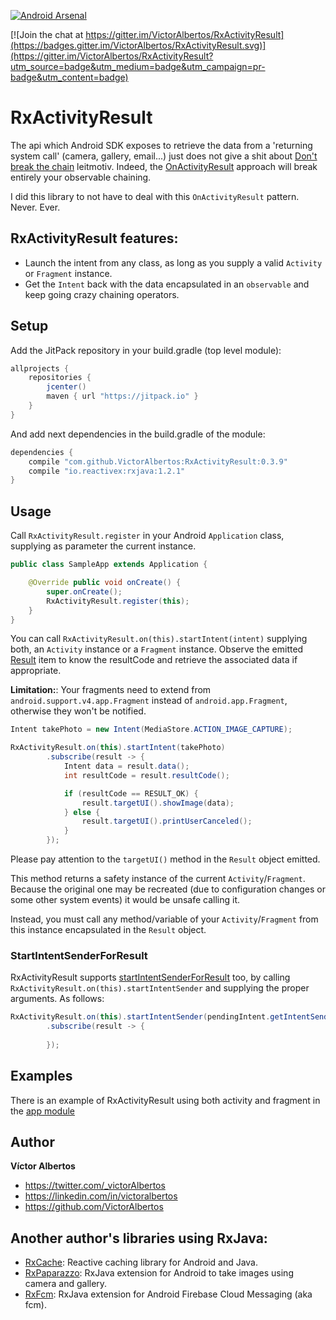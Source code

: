 [![Android Arsenal](https://img.shields.io/badge/Android%20Arsenal-RxActivityResult-green.svg?style=true)](https://android-arsenal.com/details/1/3284)

[![Join the chat at https://gitter.im/VictorAlbertos/RxActivityResult](https://badges.gitter.im/VictorAlbertos/RxActivityResult.svg)](https://gitter.im/VictorAlbertos/RxActivityResult?utm_source=badge&utm_medium=badge&utm_campaign=pr-badge&utm_content=badge)

# RxActivityResult

The api which Android SDK exposes to retrieve the data from a 'returning system call' (camera, gallery, email...) just does not give a shit about [Don't break the chain](http://blog.danlew.net/2015/03/02/dont-break-the-chain) leitmotiv. Indeed, the [OnActivityResult](http://developer.android.com/intl/es/training/basics/intents/result.html) approach will break entirely your observable chaining. 

I did this library to not have to deal with this `OnActivityResult` pattern. Never. Ever.  

## RxActivityResult features:
* Launch the intent from any class, as long as you supply a valid `Activity` or `Fragment` instance.
* Get the `Intent` back with the data encapsulated in an `observable` and keep going crazy chaining operators. 

## Setup
Add the JitPack repository in your build.gradle (top level module):
```gradle
allprojects {
    repositories {
        jcenter()
        maven { url "https://jitpack.io" }
    }
}
```

And add next dependencies in the build.gradle of the module:
```gradle
dependencies {
    compile "com.github.VictorAlbertos:RxActivityResult:0.3.9"
    compile "io.reactivex:rxjava:1.2.1"
}
```

## Usage
Call `RxActivityResult.register` in your Android `Application` class, supplying as parameter the current instance.
        
```java
public class SampleApp extends Application {

    @Override public void onCreate() {
        super.onCreate();
        RxActivityResult.register(this);
    }
}
```

You can call `RxActivityResult.on(this).startIntent(intent)` supplying both, an `Activity` instance or a `Fragment` instance.
Observe the emitted [Result](https://github.com/VictorAlbertos/RxActivityResult/blob/master/rx_activity_result/src/main/java/rx_activity_result/Result.java) item to know the resultCode and retrieve the associated data if appropriate.  

**Limitation:**: Your fragments need to extend from `android.support.v4.app.Fragment` instead of `android.app.Fragment`, otherwise they won't be notified. 


```java
Intent takePhoto = new Intent(MediaStore.ACTION_IMAGE_CAPTURE);

RxActivityResult.on(this).startIntent(takePhoto)
        .subscribe(result -> {
            Intent data = result.data();
            int resultCode = result.resultCode();

            if (resultCode == RESULT_OK) {
                result.targetUI().showImage(data);
            } else {
                result.targetUI().printUserCanceled();
            }
        });
```

Please pay attention to the `targetUI()` method in the `Result` object emitted. 

This method returns a safety instance of the current `Activity`/`Fragment`. Because the original one may be recreated (due to configuration changes or some other system events) it would be unsafe calling it. 

Instead, you must call any method/variable of your `Activity`/`Fragment` from this instance encapsulated in the `Result` object.  

### StartIntentSenderForResult
RxActivityResult supports [startIntentSenderForResult](http://developer.android.com/intl/es/reference/android/app/Activity.html#startIntentSenderForResult) too, by calling `RxActivityResult.on(this).startIntentSender` and supplying the proper arguments. As follows: 

```java
RxActivityResult.on(this).startIntentSender(pendingIntent.getIntentSender(), new Intent(), 0, 0, 0)
        .subscribe(result -> {
            
        });
```

## Examples
There is an example of RxActivityResult using both activity and fragment in the [app module](https://github.com/VictorAlbertos/RxActivityResult/tree/master/app)

## Author
**Víctor Albertos**

* <https://twitter.com/_victorAlbertos>
* <https://linkedin.com/in/victoralbertos>
* <https://github.com/VictorAlbertos>

Another author's libraries using RxJava:
----------------------------------------
* [RxCache](https://github.com/VictorAlbertos/RxCache): Reactive caching library for Android and Java.
* [RxPaparazzo](https://github.com/FuckBoilerplate/RxPaparazzo): RxJava extension for Android to take images using camera and gallery.
* [RxFcm](https://github.com/VictorAlbertos/RxFcm): RxJava extension for Android Firebase Cloud Messaging (aka fcm).
